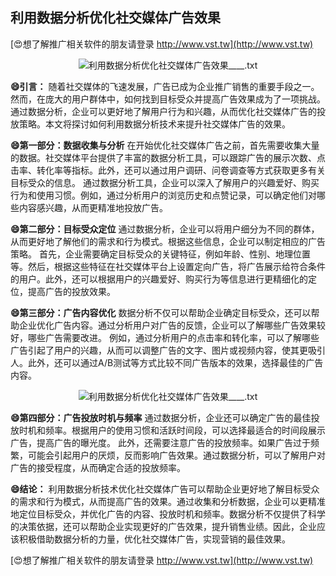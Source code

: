 ## **利用数据分析优化社交媒体广告效果**

[😍想了解推广相关软件的朋友请登录 http://www.vst.tw](http://www.vst.tw)

 <center><img src="https://vst.tw/MP4/tuiguang/png/5.png" alt="利用数据分析优化社交媒体广告效果____.txt"></center>

**😄引言：**
随着社交媒体的飞速发展，广告已成为企业推广销售的重要手段之一。然而，在庞大的用户群体中，如何找到目标受众并提高广告效果成为了一项挑战。通过数据分析，企业可以更好地了解用户行为和兴趣，从而优化社交媒体广告的投放策略。本文将探讨如何利用数据分析技术来提升社交媒体广告的效果。

**😄第一部分：数据收集与分析**
在开始优化社交媒体广告之前，首先需要收集大量的数据。社交媒体平台提供了丰富的数据分析工具，可以跟踪广告的展示次数、点击率、转化率等指标。此外，还可以通过用户调研、问卷调查等方式获取更多有关目标受众的信息。
通过数据分析工具，企业可以深入了解用户的兴趣爱好、购买行为和使用习惯。例如，通过分析用户的浏览历史和点赞记录，可以确定他们对哪些内容感兴趣，从而更精准地投放广告。

**😄第二部分：目标受众定位**
通过数据分析，企业可以将用户细分为不同的群体，从而更好地了解他们的需求和行为模式。根据这些信息，企业可以制定相应的广告策略。
首先，企业需要确定目标受众的关键特征，例如年龄、性别、地理位置等。然后，根据这些特征在社交媒体平台上设置定向广告，将广告展示给符合条件的用户。此外，还可以根据用户的兴趣爱好、购买行为等信息进行更精细化的定位，提高广告的投放效果。

**😄第三部分：广告内容优化**
数据分析不仅可以帮助企业确定目标受众，还可以帮助企业优化广告内容。通过分析用户对广告的反馈，企业可以了解哪些广告效果较好，哪些广告需要改进。
例如，通过分析用户的点击率和转化率，可以了解哪些广告引起了用户的兴趣，从而可以调整广告的文字、图片或视频内容，使其更吸引人。此外，还可以通过A/B测试等方式比较不同广告版本的效果，选择最佳的广告内容。

 <center><img src="https://vst.tw/MP4/tuiguang/png/7.png" alt="利用数据分析优化社交媒体广告效果____.txt"></center>

**😄第四部分：广告投放时机与频率**
通过数据分析，企业还可以确定广告的最佳投放时机和频率。根据用户的使用习惯和活跃时间段，可以选择最适合的时间段展示广告，提高广告的曝光度。
此外，还需要注意广告的投放频率。如果广告过于频繁，可能会引起用户的厌烦，反而影响广告效果。通过数据分析，可以了解用户对广告的接受程度，从而确定合适的投放频率。

**😄结论：**
利用数据分析技术优化社交媒体广告可以帮助企业更好地了解目标受众的需求和行为模式，从而提高广告的效果。通过收集和分析数据，企业可以更精准地定位目标受众，并优化广告的内容、投放时机和频率。数据分析不仅提供了科学的决策依据，还可以帮助企业实现更好的广告效果，提升销售业绩。因此，企业应该积极借助数据分析的力量，优化社交媒体广告，实现营销的最佳效果。

[😍想了解推广相关软件的朋友请登录 http://www.vst.tw](http://www.vst.tw)



